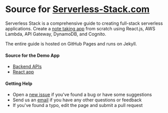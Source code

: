 # Source for [Serverless-Stack.com](http://serverless-stack.com)


Serverless Stack is a comprehensive guide to creating full-stack serverless applications.  Create a [note taking app](https://demo.serverless-stack.com) from scratch using React.js, AWS Lambda, API Gateway, DynamoDB, and Cognito.


The entire guide is hosted on GitHub Pages and runs on Jekyll.

#### Source for the Demo App

- [Backend APIs](https://github.com/AnomalyInnovations/serverless-stack-demo-api)
- [React app](https://github.com/AnomalyInnovations/serverless-stack-demo-client)

#### Getting Help

- Open a [new issue](https://github.com/AnomalyInnovations/serverless-stack-com/issues/new) if you've found a bug or have some suggestions
- Send us an [email](mailto:contact@anoma.ly) if you have any other questions or feedback
- If you've found a typo, edit the page and submit a pull request
